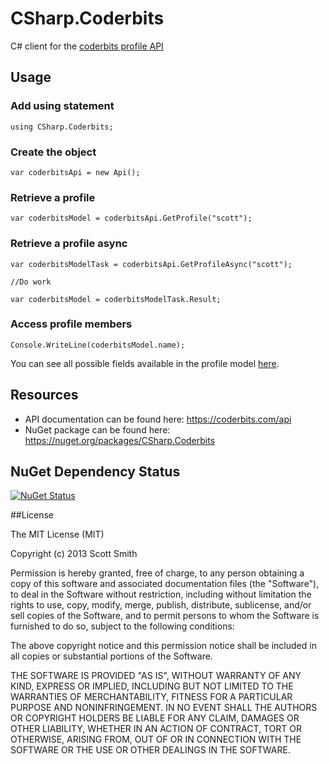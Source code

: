 CSharp.Coderbits
================

C# client for the [coderbits profile API](https://coderbits.com/api)

## Usage

### Add using statement

    using CSharp.Coderbits;

### Create the object

    var coderbitsApi = new Api();

### Retrieve a profile

    var coderbitsModel = coderbitsApi.GetProfile("scott");

### Retrieve a profile async

    var coderbitsModelTask = coderbitsApi.GetProfileAsync("scott");

    //Do work

    var coderbitsModel = coderbitsModelTask.Result;

### Access profile members

    Console.WriteLine(coderbitsModel.name);

You can see all possible fields available in the profile model [here](https://github.com/scottksmith95/CSharp.Coderbits/blob/master/src/CSharp.Coderbits/ApiModel.cs).

## Resources

- API documentation can be found here: https://coderbits.com/api
- NuGet package can be found here: https://nuget.org/packages/CSharp.Coderbits

## NuGet Dependency Status

[![NuGet Status](http://nugetstatus.com/CSharp.Coderbits.png)](http://nugetstatus.com/packages/CSharp.Coderbits)


##License

The MIT License (MIT)

Copyright (c) 2013 Scott Smith

Permission is hereby granted, free of charge, to any person obtaining a copy
of this software and associated documentation files (the "Software"), to deal
in the Software without restriction, including without limitation the rights
to use, copy, modify, merge, publish, distribute, sublicense, and/or sell
copies of the Software, and to permit persons to whom the Software is
furnished to do so, subject to the following conditions:

The above copyright notice and this permission notice shall be included in
all copies or substantial portions of the Software.

THE SOFTWARE IS PROVIDED "AS IS", WITHOUT WARRANTY OF ANY KIND, EXPRESS OR
IMPLIED, INCLUDING BUT NOT LIMITED TO THE WARRANTIES OF MERCHANTABILITY,
FITNESS FOR A PARTICULAR PURPOSE AND NONINFRINGEMENT. IN NO EVENT SHALL THE
AUTHORS OR COPYRIGHT HOLDERS BE LIABLE FOR ANY CLAIM, DAMAGES OR OTHER
LIABILITY, WHETHER IN AN ACTION OF CONTRACT, TORT OR OTHERWISE, ARISING FROM,
OUT OF OR IN CONNECTION WITH THE SOFTWARE OR THE USE OR OTHER DEALINGS IN
THE SOFTWARE.